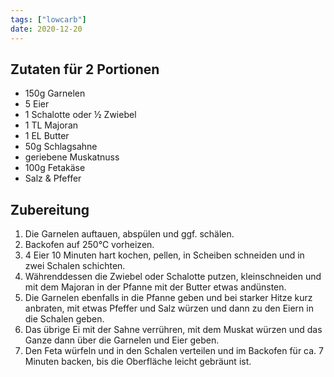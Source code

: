 ```yaml
---
tags: ["lowcarb"]
date: 2020-12-20
---
```


## Zutaten für 2 Portionen
- 150g  Garnelen
- 5     Eier
- 1     Schalotte oder ½ Zwiebel
- 1 TL  Majoran
- 1 EL  Butter
- 50g   Schlagsahne
- geriebene Muskatnuss
- 100g  Fetakäse
- Salz & Pfeffer

## Zubereitung
1. Die Garnelen auftauen, abspülen und ggf. schälen.
2. Backofen auf 250℃  vorheizen.
2. 4 Eier 10 Minuten hart kochen, pellen, in Scheiben schneiden und in zwei Schalen schichten.
3. Währenddessen die Zwiebel oder Schalotte putzen, kleinschneiden und mit dem Majoran in der Pfanne mit der Butter etwas andünsten.
4.  Die Garnelen ebenfalls in die Pfanne geben und bei starker Hitze kurz anbraten, mit etwas Pfeffer und Salz würzen und dann zu den Eiern in die Schalen geben.
5.  Das übrige Ei mit der Sahne verrühren, mit dem Muskat würzen und das Ganze dann über die Garnelen und Eier geben.
6.  Den Feta würfeln und in den Schalen verteilen und im Backofen für ca. 7 Minuten backen, bis die Oberfläche leicht gebräunt ist.

